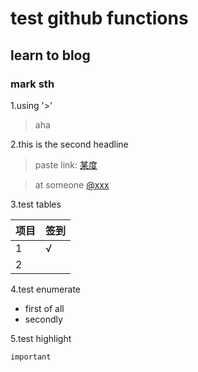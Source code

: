# test github functions
## learn to blog
### mark sth 
1.using '>'
>aha

2.this is the second headline

> paste link: [某度](http://www.baidu.com/)

> at someone [@xxx](http://weibo.com)

3.test tables

项目|签到
:--------|:--------
1|√|
2||

4.test enumerate

* first of all
* secondly

5.test highlight

`important`
